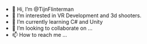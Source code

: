 - 👋 Hi, I’m @TijnFlinterman
- 👀 I’m interested in VR Development and 3d shooters.
- 🌱 I’m currently learning C# and Unity
- 💞️ I’m looking to collaborate on ...
- 📫 How to reach me ...

<!---
TijnFlinterman/TijnFlinterman is a ✨ special ✨ repository because its `README.md` (this file) appears on your GitHub profile.
You can click the Preview link to take a look at your changes.
--->
